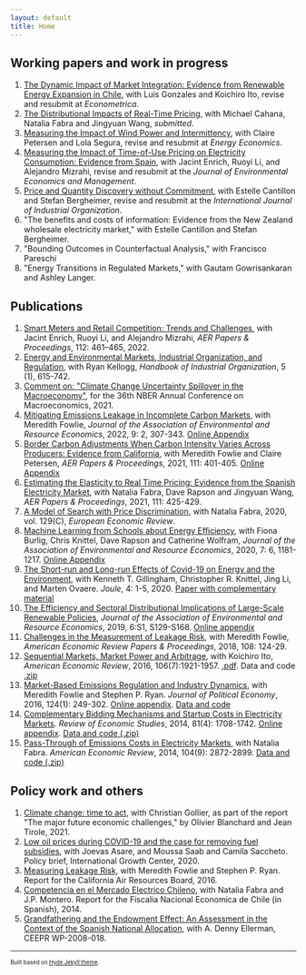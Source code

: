 ```yaml
---
layout: default
title: Home
---
```

## Working papers and work in progress
1. [The Dynamic Impact of Market Integration: Evidence from Renewable Energy Expansion in Chile](https://mreguant.github.io/papers/Market_Integration_Gonzales_Ito_Reguant.pdf), with Luis Gonzales and Koichiro Ito, revise and resubmit at *Econometrica*.
2. [The Distributional Impacts of Real-Time Pricing](https://mreguant.github.io/papers/Distributional_Impacts_of_Real_Time_Pricing.pdf), with Michael Cahana, Natalia Fabra and Jingyuan Wang, *submitted*.
3. [Measuring the Impact of Wind Power and Intermittency](https://mreguant.github.io/papers/Measuring_the_Impact_of_Wind_Power.pdf), with Claire Petersen and Lola Segura, revise and resubmit at *Energy Economics*.
4. [Measuring the Impact of Time-of-Use Pricing on Electricity Consumption: Evidence from Spain](https://mreguant.github.io/papers/Time_of_Use_Impacts_Enrich_Li_Mizrahi_Reguant.pdf), with Jacint Enrich, Ruoyi Li, and Alejandro Mizrahi, revise and resubmit at the *Journal of Environmental Economics and Management*.
5. [Price and Quantity Discovery without Commitment](https://cepr.org/publications/dp18189), with Estelle Cantillon and Stefan Bergheimer, revise and resubmit at the *International Journal of Industrial Organization*.
6. "The benefits and costs of information: Evidence from the New Zealand wholesale electricity market," with Estelle Cantillon and Stefan Bergheimer.
7. "Bounding Outcomes in Counterfactual Analysis," with Francisco Pareschi
8. "Energy Transitions in Regulated Markets," with Gautam Gowrisankaran and Ashley Langer.

## Publications
1. [Smart Meters and Retail Competition: Trends and Challenges](https://www.aeaweb.org/articles/pdf/doi/10.1257/pandp.20221061), with Jacint Enrich, Ruoyi Li, and Alejandro Mizrahi, *AER Papers & Proceedings*, 112: 461–465,  2022.
2. [Energy and Environmental Markets, Industrial Organization, and Regulation](https://www.nber.org/papers/w29235), with Ryan Kellogg, *Handbook of Industrial Organization*, 5 (1), 615-742.
3. [Comment on: "Climate Change Uncertainty Spillover in the Macroeconomy"](https://www.nber.org/books-and-chapters/nber-macroeconomics-annual-2021-volume-36/comment-climate-change-uncertainty-spillover-macroeconomy-reguant), for the 36th NBER Annual Conference on Macroeconomics, 2021.
4. [Mitigating Emissions Leakage in Incomplete Carbon Markets](https://static1.squarespace.com/static/595af9e472af65691b788c27/t/5fa5b4b2bce9fd620f74cb23/1604695221135/AERE_manuscript.pdf), with Meredith Fowlie, *Journal of the Association of Environmental and Resource Economics*, 2022, 9: 2, 307-343. [Online Appendix](https://static1.squarespace.com/static/595af9e472af65691b788c27/t/5fa5b4bc62cc9b64015674b0/1604695233909/AERE_appendix.pdf)
5. [Border Carbon Adjustments When Carbon Intensity Varies Across Producers: Evidence from California](https://www.aeaweb.org/articles?id=10.1257/pandp.20211073), with Meredith Fowlie and Claire Petersen, *AER Papers & Proceedings*, 2021, 111: 401-405. [Online Appendix](https://www.aeaweb.org/content/file?id=14554)
6. [Estimating the Elasticity to Real Time Pricing: Evidence from the Spanish Electricity Market](https://www.aeaweb.org/articles?id=10.1257/pandp.20211007), with Natalia Fabra, Dave Rapson and Jingyuan Wang, *AER Papers & Proceedings*, 2021, 111: 425-429.
7. [A Model of Search with Price Discrimination](https://mreguant.github.io/papers/manuscript_buyer_power_08_2020_REV_EER_FINAL-1.pdf), with Natalia Fabra, 2020, vol. 129(C), *European Economic Review*.
7. [Machine Learning from Schools about Energy Efficiency](<https://docs.google.com/viewer?a=v&pid=sites&srcid=ZGVmYXVsdGRvbWFpbnxtYXJyZWd1YW50fGd4OjFlOTZlOWViYzI0YTg3NDA>), with Fiona Burlig, Chris Knittel, Dave Rapson and Catherine Wolfram, *Journal of the Association of Environmental and Resource Economics*, 2020, 7: 6, 1181-1217. [Online Appendix](https://sites.google.com/site/marreguant/OnlineAppendix.pdf?attredirects=0&amp;d=1)
7. [The Short-run and Long-run Effects of Covid-19 on Energy and the Environment](https://doi.org/10.1016/j.joule.2020.06.010), with Kenneth T. Gillingham, Christopher R. Knittel, Jing Li, and Marten Ovaere. *Joule*, 4: 1-5, 2020. [Paper with complementary material](https://docs.google.com/viewer?a=v&amp;pid=sites&amp;srcid=ZGVmYXVsdGRvbWFpbnxtYXJyZWd1YW50fGd4OjU0NTk0MTUxYzFhZTJmNDk)
7. [The Efficiency and Sectoral Distributional Implications of Large-Scale Renewable Policies](https://docs.google.com/viewer?a=v&amp;pid=sites&amp;srcid=ZGVmYXVsdGRvbWFpbnxtYXJyZWd1YW50fGd4OjVhZjMzYWJhM2JlNWM3NDg), *Journal of the Association of Environmental and Resource Economics*, 2019, 6:S1, S129-S168. [Online appendix](https://sites.google.com/site/marreguant/reguant_redistribution_web_appendix.pdf?attredirects=0&amp;d=1)
7. [Challenges in the Measurement of Leakage Risk](https://www.aeaweb.org/articles/pdf/doi/10.1257/pandp.20181087), with Meredith Fowlie, *American Economic Review Papers & Proceedings*, 2018, 108: 124-29.
8. [Sequential Markets, Market Power and Arbitrage](https://sites.google.com/site/marreguant/ito_reguant_sequential.pdf?attredirects=0&amp;d=1), with Koichiro Ito, *American Economic Review*, 2016, 106(7):1921-1957. [.pdf](<https://docs.google.com/viewer?a=v&pid=sites&srcid=ZGVmYXVsdGRvbWFpbnxtYXJyZWd1YW50fGd4OjQ4NjY4Njc1ZDdmOTEyNzQ>). Data and code [.zip](<https://www.dropbox.com/s/sahymuolxldiyx4/20141529_data.zip?dl=0>)
8. [Market-Based Emissions Regulation and Industry Dynamics](https://sites.google.com/site/marreguant/fowlie_reguant_ryan.pdf?attredirects=0), with Meredith Fowlie and Stephen P. Ryan. *Journal of Political Economy*, 2016, 124(1): 249-302. [Online appendix](https://sites.google.com/site/marreguant/fowlie_reguant_ryan_online_app.pdf?attredirects=0). [Data and code](https://sites.google.com/site/marreguant/code_and_data.zip?attredirects=0)
8. [Complementary Bidding Mechanisms and Startup Costs in Electricity Markets](https://sites.google.com/site/marreguant/mreguant_complex.pdf?attredirects=0). *Review of Economic Studies*, 2014, 81(4): 1708-1742. [Online appendix](https://sites.google.com/site/marreguant/mreguant_complex_appendix.pdf?attredirects=0). [Data and code (.zip)](https://www.dropbox.com/s/lyfzea1tx19ol64/Supplementary.zip?dl=0)
8. [Pass-Through of Emissions Costs in Electricity Markets](https://sites.google.com/site/marreguant/paper_passthrough_fabra_reguant.pdf?attredirects=0), with Natalia Fabra. *American Economic Review*, 2014, 104(9): 2872-2899. [Data and code (.zip)](https://sites.google.com/site/marreguant/20130186_data.zip?attredirects=0)


## Policy work and others
1. [Climate change: time to act](https://www.strategie.gouv.fr/sites/strategie.gouv.fr/files/atoms/files/fs-2021-rapport-anglais-les_grands_defis_economiques-juin_1.pdf), with Christian Gollier, as part of the report "The major future economic challenges," by Olivier Blanchard and Jean Tirole, 2021.
2. [Low oil prices during COVID-19 and the case for removing fuel subsidies](https://mreguant.github.io/papers/Removing-Fuel-Subsidies-2020-Policy-brief.pdf), with Joevas Asare, and Moussa Saab and Camila Saccheto. Policy brief, International Growth Center, 2020.
3. [Measuring Leakage Risk](http://www.arb.ca.gov/cc/capandtrade/meetings/20160518/ucb-intl-leakage.pdf), with Meredith Fowlie and Stephen P. Ryan. Report for the California Air Resources Board, 2016.
4. [Competencia en el Mercado Electrico Chileno](http://www.fne.gob.cl/wp-content/uploads/2014/01/informe_final_FNE_Enero13_2014.pdf), with Natalia Fabra and J.P. Montero. Report for the Fiscalia Nacional Economica de Chile (in Spanish), 2014.
5. [Grandfathering and the Endowment Effect: An Assessment in the Context of the Spanish National Allocation](http://web.mit.edu/ceepr/www/publications/workingpapers/2008-018.pdf), with A. Denny Ellerman, CEEPR WP-2008-018.

---
<sup><sub>Built based on [Hyde Jekyll theme](https://github.com/poole/hyde).<sub><sup>
